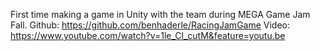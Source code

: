 First time making a game in Unity with the team during MEGA Game Jam Fall.
Github:
https://github.com/benhaderle/RacingJamGame
Video:
https://www.youtube.com/watch?v=1le_Cl_cutM&feature=youtu.be